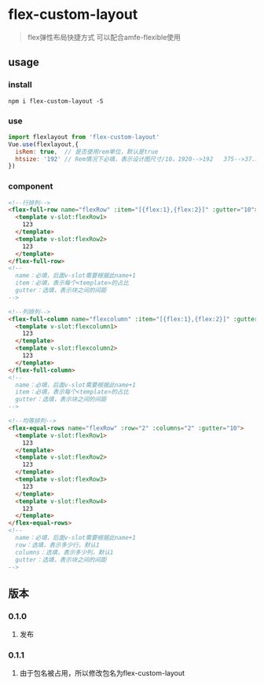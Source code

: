 # flex-custom-layout
> flex弹性布局快捷方式
> 可以配合amfe-flexible使用

## usage
### install
`npm i flex-custom-layout -S`

### use
```javascript
import flexlayout from 'flex-custom-layout'
Vue.use(flexlayout,{
  isRem: true,  // 是否使用rem单位，默认是true
  htsize: '192' // Rem情况下必填，表示设计图尺寸/10，1920-->192   375-->37.5
})
```

### component
```html
<!--行排列-->
<flex-full-row name="flexRow" :item="[{flex:1},{flex:2}]" :gutter="10">
  <template v-slot:flexRow1>
    123
  </template>
  <template v-slot:flexRow2>
    123
  </template>
</flex-full-row>
<!--
  name：必填，后面v-slot需要根据此name+1
  item：必填，表示每个<template>的占比
  gutter：选填，表示块之间的间距
-->
```
```html
<!--列排列-->
<flex-full-column name="flexcolumn" :item="[{flex:1},{flex:2}]" :gutter="10">
  <template v-slot:flexcolumn1>
    123
  </template>
  <template v-slot:flexcolumn2>
    123
  </template>
</flex-full-column>
<!--
  name：必填，后面v-slot需要根据此name+1
  item：必填，表示每个<template>的占比
  gutter：选填，表示块之间的间距
-->
```
```html
<!--均等排列-->
<flex-equal-rows name="flexRow" :row="2" :columns="2" :gutter="10">
  <template v-slot:flexRow1>
    123
  </template>
  <template v-slot:flexRow2>
    123
  </template>
  <template v-slot:flexRow3>
    123
  </template>
  <template v-slot:flexRow4>
    123
  </template>
</flex-equal-rows>
<!--
  name：必填，后面v-slot需要根据此name+1
  row：选填，表示多少行，默认1
  columns：选填，表示多少列，默认1
  gutter：选填，表示块之间的间距
-->
```

## 版本
### 0.1.0
1. 发布
### 0.1.1
1. 由于包名被占用，所以修改包名为flex-custom-layout